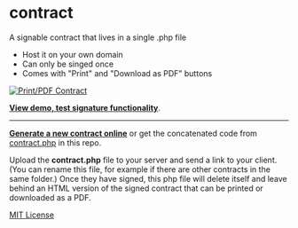 # contract
A signable contract that lives in a single .php file

- Host it on your own domain
- Can only be singed once
- Comes with "Print" and "Download as PDF" buttons

<a href="http://vileworks.com/contract/demo.php"><img src="https://dl.dropboxusercontent.com/u/19848482/vileworks/signed-contract.png" title="Print/PDF Contract" style="max-width:100%"/></a>

**[View demo, test signature functionality](http://vileworks.com/contract/demo.php)**.

<hr>

**[Generate a new contract online](http://vileworks.com/contract/generator/)** or get the concatenated code from [contract.php](https://github.com/nonsalant/contract/blob/master/contract.php) in this repo.

Upload the **contract.php** file to your server and send a link to your client. 
(You can rename this file, for example if there are other contracts in the same folder.)
Once they have signed, this php file will delete itself 
and leave behind an HTML version of the signed contract 
that can be printed or downloaded as a PDF.

[MIT License](http://www.opensource.org/licenses/mit-license.php)
